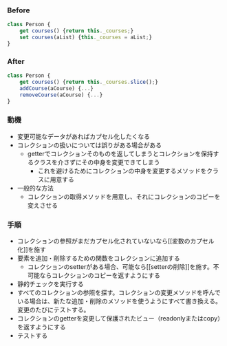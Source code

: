 ### Before

```javascript
class Person {
	get courses() {return this._courses;}
	set courses(aList) {this._courses = aList;}
}
```

### After

```javascript
class Person {
	get courses() {return this._courses.slice();}
	addCourse(aCourse) {...}
	removeCourse(aCourse) {...}
}
```

### 動機

- 変更可能なデータがあればカプセル化したくなる
- コレクションの扱いについては誤りがある場合がある
	- getterでコレクションそのものを返してしまうとコレクションを保持するクラスを介さずにその中身を変更できてしまう
		- これを避けるためにコレクションの中身を変更するメソッドをクラスに用意する
- 一般的な方法
	- コレクションの取得メソッドを用意し、それにコレクションのコピーを変えさせる

### 手順

- コレクションの参照がまだカプセル化されていないなら[[変数のカプセル化]]を施す
- 要素を追加・削除するための関数をコレクションに追加する
	- コレクションのsetterがある場合、可能なら[[setterの削除]]を施す。不可能ならコレクションのコピーを返すようにする
- 静的チェックを実行する
- すべてのコレクションの参照を探す。コレクションの変更メソッドを呼んでいる場合は、新たな追加・削除のメソッドを使うようにすべて書き換える。変更のたびにテストする。
- コレクションのgetterを変更して保護されたビュー（readonlyまたはcopy）を返すようにする
- テストする

